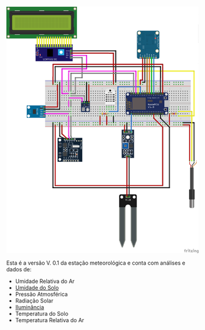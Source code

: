 ![](/assets/estacao_versao01.png)

Esta é a versão V. 0.1 da estação meteorológica e conta com análises e dados de:

* Umidade Relativa do Ar
* [Umidade do Solo](/variaveis-ambientais/umidade-do-solo.md)
* Pressão Atmosférica
* Radiação Solar
* [Iluminância](/bh1750.md)
* Temperatura do Solo
* Temperatura Relativa do Ar



